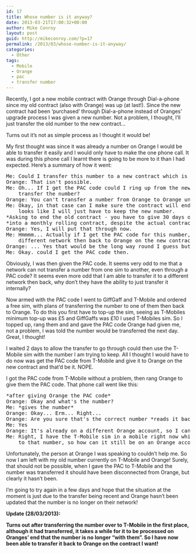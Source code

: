 ```yaml
---
id: 17
title: Whose number is it anyway?
date: 2013-03-21T17:00:32+00:00
author: Mike Conroy
layout: post
guid: http://mikeconroy.com/?p=17
permalink: /2013/03/whose-number-is-it-anyway/
categories:
  - Other
tags:
  - Mobile
  - Orange
  - pac
  - transfer number
---
```

Recently, I got a new mobile contract with Orange through Dial-a-phone since my old contract (also with Orange) was up (at last!). Since the new contract had been &#8216;purchased&#8217; through Dial-a-phone instead of Oranges&#8217; upgrade process I was given a new number. Not a problem, I thought, I&#8217;ll just transfer the old number to the new contract&#8230;

Turns out it&#8217;s not as simple process as I thought it would be!

My first thought was since it was already a number on Orange I would be able to transfer it easily and I would only have to make the one phone call. It was during this phone call I learnt there is going to be more to it than I had expected. Here&#8217;s a summary of how it went:

<pre>Me: Could I transfer this number to a new contract which is with Orange.
Orange: That isn't possible.
Me: Oh... If I get the PAC code could I ring up from the new sim and use it to
    transfer the number?
Orange: You can't transfer a number from Orange to Orange unfortunately.
Me: Okay, in that case can I make sure the contract will end in 30 days
    looks like I will just have to keep the new number.
*Asking to end the old contract - you have to give 30 days otherwise it will turn
*into a monthly rolling contract, despite the actual contract length being up *
Orange: Yes, I will put that through now.
Me: Hmmmm... Actually if I get the PAC code for this number, then transfer it to a
    different network then back to Orange on the new contract would that work?
Orange: ... Yes that would be the long way round I guess but should work.
Me: Okay. could I get the PAC code then.</pre>

Obviously, I was then given the PAC code. It seems very odd to me that a network can not transfer a number from one sim to another, even through a PAC code? It seems even more odd that I am able to transfer it to a different network then back, why don&#8217;t they have the ability to just transfer it internally?

Now armed with the PAC code I went to GiffGaff and T-Mobile and ordered a free sim, with plans of transferring the number to one of them then back to Orange. To do this you first have to top-up the sim, seeing as T-Mobiles minimum top-up was £5 and GiffGaffs was £10 I used T-Mobiles sim. So I topped up, rang them and and gave the PAC code Orange had given me, not a problem, I was told the number would be transferred the next day. Great, I thought!

I waited 2 days to allow the transfer to go through could then use the T-Mobile sim with the number I am trying to keep. All I thought I would have to do now was get the PAC code from T-Mobile and give it to Orange on the new contract and that&#8217;d be it. NOPE.

I got the PAC code from T-Mobile without a problem, then rang Orange to give them the PAC code. That phone call went like this:

<pre>*after giving Orange the PAC code*
Orange: Okay and what's the number?
Me: *gives the number*
Orange: Okay... Erm... Right...
Orange: Are you sure that's the correct number *reads it back*
Me: Yes
Orange: It's already on a different Orange account, so I can't transfer it.
Me: Right, I have the T-Mobile sim in a mobile right now which is accepting calls
    to that number, so how can it still be on an Orange account?</pre>

Unfortunately, the person at Orange I was speaking to couldn&#8217;t help me. So now I am left with my old number currently on T-Mobile and Orange! Surely, that should not be possible, when I gave the PAC to T-Mobile and the number was transferred it should have been disconnected from Orange, but clearly it hasn&#8217;t been.

I&#8217;m going to try again in a few days and hope that the situation at the moment is just due to the transfer being recent and Orange hasn&#8217;t been updated that the number is no longer on their network!

**Update (28/03/2013):**
  
**Turns out after transferring the number over to T-Mobile in the first place, although it had transferred, it takes a while for it to be processed on Oranges&#8217; end that the number is no longer &#8220;with them&#8221;. So I have now been able to transfer it back to Orange on the contract I want!**
